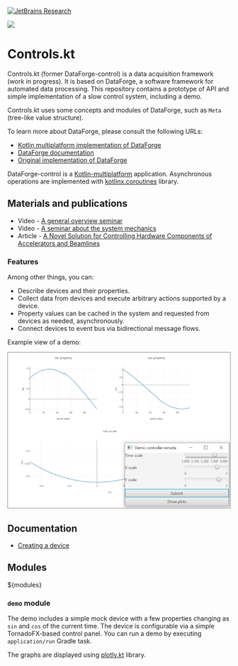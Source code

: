 [![JetBrains Research](https://jb.gg/badges/research.svg)](https://confluence.jetbrains.com/display/ALL/JetBrains+on+GitHub)

[![](https://maven.sciprog.center/api/badge/latest/kscience/space/kscience/controls-core-jvm?color=40c14a&name=repo.kotlin.link&prefix=v)](https://maven.sciprog.center/)

# Controls.kt

Controls.kt (former DataForge-control) is a data acquisition framework (work in progress). It is based on DataForge, a software framework for automated data processing.
This repository contains a prototype of API and simple implementation
of a slow control system, including a demo.

Controls.kt uses some concepts and modules of DataForge,
such as `Meta` (tree-like value structure).

To learn more about DataForge, please consult the following URLs:
* [Kotlin multiplatform implementation of DataForge](https://github.com/mipt-npm/dataforge-core)
* [DataForge documentation](http://npm.mipt.ru/dataforge/)
* [Original implementation of DataForge](https://bitbucket.org/Altavir/dataforge/src/default/)

DataForge-control is a [Kotlin-multiplatform](https://kotlinlang.org/docs/reference/multiplatform.html)
application. Asynchronous operations are implemented with
[kotlinx.coroutines](https://github.com/Kotlin/kotlinx.coroutines) library.

## Materials and publications

* Video - [A general overview seminar](https://youtu.be/LO-qjWgXMWc)
* Video - [A seminar about the system mechanics](https://youtu.be/wES0RV5GpoQ)
* Article - [A Novel Solution for Controlling Hardware Components of Accelerators and Beamlines](https://www.preprints.org/manuscript/202108.0336/v1)

### Features
Among other things, you can:
- Describe devices and their properties.
- Collect data from devices and execute arbitrary actions supported by a device.
- Property values can be cached in the system and requested from devices as needed, asynchronously.
- Connect devices to event bus via bidirectional message flows.

Example view of a demo:

![](docs/pictures/demo-view.png)

## Documentation

* [Creating a device](docs/Device%20and%20DeviceSpec.md)

## Modules

${modules}

### `demo` module

The demo includes a simple mock device with a few properties changing as `sin` and `cos` of
the current time. The device is configurable via a simple TornadoFX-based control panel.
You can run a demo by executing `application/run` Gradle task.

The graphs are displayed using [plotly.kt](https://github.com/mipt-npm/plotly.kt) library.

